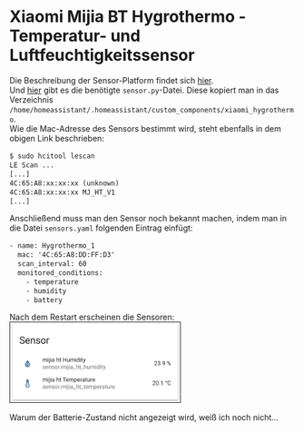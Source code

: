 # Xiaomi Mijia BT Hygrothermo - Temperatur- und Luftfeuchtigkeitssensor
Die Beschreibung der Sensor-Platform findet sich [hier](https://www.home-assistant.io/components/mitemp_bt/).  
Und [hier](https://github.com/dolezsa/Xiaomi_Hygrothermo) gibt es die benötigte `sensor.py`-Datei. Diese kopiert man in das Verzeichnis `/home/homeassistant/.homeassistant/custom_components/xiaomi_hygrothermo`.  
Wie die Mac-Adresse des Sensors bestimmt wird, steht ebenfalls in dem obigen Link beschrieben:
```
$ sudo hcitool lescan
LE Scan ...
[...]
4C:65:A8:xx:xx:xx (unknown)
4C:65:A8:xx:xx:xx MJ_HT_V1
[...]
```

Anschließend muss man den Sensor noch bekannt machen, indem man in die Datei `sensors.yaml` folgenden Eintrag einfügt:
```
- name: Hygrothermo_1
  mac: '4C:65:A8:DD:FF:D3'
  scan_interval: 60
  monitored_conditions:
    - temperature
    - humidity
    - battery
```

Nach dem Restart erscheinen die Sensoren:  
<img src="../../images4git/xiaomi_bt_temp_humidity.jpg" width="300" border="1">

Warum der Batterie-Zustand nicht angezeigt wird, weiß ich noch nicht...
